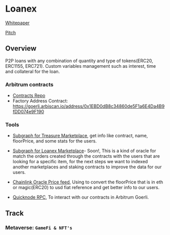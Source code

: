 # Loanex

[Whitepaper](https://docs.google.com/document/d/1gC4-5ezdbsYf7dtI1o4kmi4wDFVLyPjDY4df8kLPPV4/edit#heading=h.k19oulcve8l0)

[Pitch](https://docs.google.com/presentation/d/17HcIuFA4IpPrRdaeh5Zqan08APi7YPVgKVU3ADe7rUI/edit?usp=sharing)

## Overview

P2P loans with any combination of quantity and type of tokens(ERC20, ERC1155, ERC721). Custom variables management such as interest, time and collateral for the loan.

### Arbitrum contracts

- [Contracts Repo](https://github.com/Nubicuo/nubicuo-contracts)
- Factory Address Contract: <https://goerli.arbiscan.io/address/0x1EBD0dB8c34860de5F1a6E4Da4B9fDD074e9F190>

### Tools

- [Subgraph for Treasure Marketplace](https://thegraph.com/hosted-service/subgraph/treasureproject/marketplace), get info like contract, name, floorPrice, and some stats for the users.

- [Subgraph for Loanex Marketplace](https://.)- Soon!, This is a kind of oracle for match the orders created through the contracts with the users that are looking for a specific item, for the next steps we want to indexed another marketplaces and staking contracts to improve the data for our users.

- [Chainlink Oracle Price feed](https://github.com/Nubicuo/arbi-hackathon/blob/dev/src/hooks/useOracle.js#L16), Using to convert the floorPrice that is in eth or magic(ERC20) to usd fiat reference and get better info to our users.

- [Quicknode RPC](https://github.com/Nubicuo/arbi-hackathon/blob/dev/src/hooks/useOracle.js#L13), To interact with our contracts in Arbitrum Goerli.

## Track

### Metaverse: `GameFi & NFT's`
